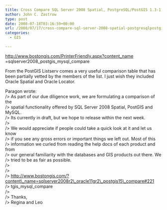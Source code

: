 ```yaml
---
title: Cross Compare SQL Server 2008 Spatial, PostgreSQL/PostGIS 1.3-1.4, MySQL 5-6
author: John C. Zastrow
type: post
date: 2008-07-18T03:16:59+00:00
url: /2008/07/17/cross-compare-sql-server-2008-spatial-postgresqlpostgis-13-14-mysql-5-6/
categories:
  - GIS

---
```

<a href="http://www.bostongis.com/PrinterFriendly.aspx?content_name=sqlserver2008_postgis_mysql_compare" target="_blank">http://www.bostongis.com/PrinterFriendly.aspx?content_name =sqlserver2008_postgis_mysql_compare</a>

From the PostGIS Listserv comes a very useful comparison table that has been partially vetted by the members of the list. I just wish they included Oracle Spatial and Oracle Locator.

Paragon wrote:  
/> As part of our due diligence work, we are formulating a comparison of the  
/> spatial functionality offered by SQL Server 2008 Spatial, PostGIS and MySQL.  
/> Its currently in draft, but we hope to release within the next week.  
/>  
/> We would appreciate if people could take a quick look at it and let us know  
/> if you see any gross errors or important things we left out. Most of this  
/> information we curled from reading the help docs of each product and from  
/> our general familiarity with the databases and GIS products out there. We  
/> tried to be as fair as possible.  
/>  
/>  
/> http://www.bostongis.com/?content\_name=sqlserver2008r2\_oracle11gr2\_postgis15\_compare#221  
/> tgis\_mysql\_compare  
/>  
/> Thanks,  
/> Regina and Leo